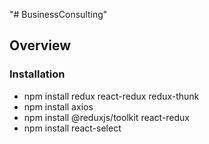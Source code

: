 "# BusinessConsulting" 
## Overview




### Installation
- npm install redux react-redux redux-thunk
- npm install axios
- npm install @reduxjs/toolkit react-redux
- npm install react-select